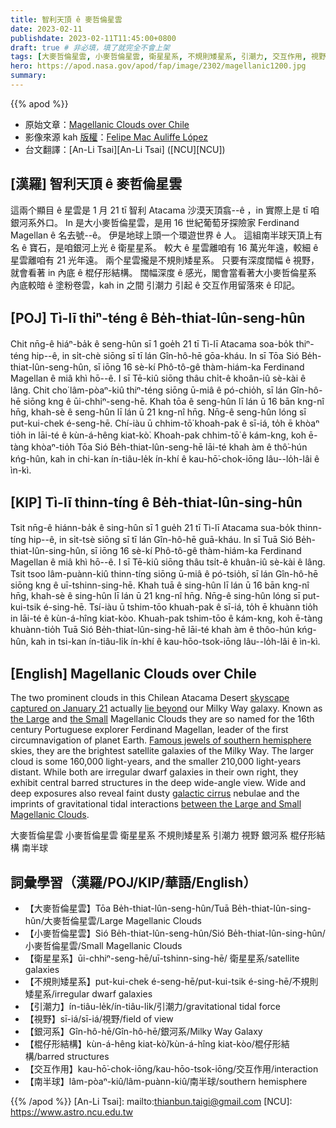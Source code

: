 ```yaml
---
title: 智利天頂 ê 麥哲倫星雲
date: 2023-02-11
publishdate: 2023-02-11T11:45:00+0800
draft: true # 非必填，填了就完全不會上架
tags: [大麥哲倫星雲, 小麥哲倫星雲, 衛星星系, 不規則矮星系, 引潮力, 交互作用, 視野, 銀河系, 棍仔形結構, 南半球]
hero: https://apod.nasa.gov/apod/fap/image/2302/magellanic1200.jpg
summary: 
---
```


{{% apod %}}

- 原始文章：[Magellanic Clouds over Chile](https://apod.nasa.gov/apod/ap230211.html)
- 影像來源 kah [版權][copyright]：[Felipe Mac Auliffe López](https://www.astrobin.com/40v8a9/)
- 台文翻譯：[An-Li Tsai][An-Li Tsai] ([NCU][NCU])

## [漢羅] 智利天頂 ê 麥哲倫星雲
這兩个顯目 ê 星雲是 1 月 21 tī 智利 Atacama 沙漠天頂翕--ê ，in 實際上是 tī 咱銀河系外口。
In 是大小麥哲倫星雲，是用 16 世紀葡萄牙探險家 Ferdinand Magellan ê 名去號--ê。
伊是地球上頭一个環遊世界 ê 人。
這組南半球天頂上有名 ê 寶石，是咱銀河上光 ê 衛星星系。
較大 ê 星雲離咱有 16 萬光年遠，較細 ê 星雲離咱有 21 光年遠。
兩个星雲攏是不規則矮星系。
只要有深度闊幅 ê 視野，就會看著 in 內底 ê 棍仔形結構。
闊幅深度 ê 感光，閣會當看著大小麥哲倫星系 內底較暗 ê 塗粉卷雲，kah in 之間 引潮力 引起 ê 交互作用留落來 ê 印記。


## [POJ] Tì-lī thiⁿ-téng ê Be̍h-thiat-lûn-seng-hûn
Chit nn̄g-ê hiáⁿ-ba̍k ê seng-hûn sī 1 goe̍h 21 tī Tì-lī Atacama soa-bo̍k thiⁿ-téng hip--ê, in si̍t-chè siōng sī tī lán Gîn-hô-hē gōa-kháu.
In sī Tōa Sió Be̍h-thiat-lûn-seng-hûn, sī iōng 16 sè-kí Phô-tô-gê thàm-hiám-ka Ferdinand Magellan ê miâ khì hō--ê.
I sī Tē-kiû siōng thâu chi̍t-ê khoân-iû sè-kài ê lâng.
Chit cho͘ lâm-pòaⁿ-kiû thiⁿ-téng siōng ū-miâ ê pó-chio̍h, sī lán Gîn-hô-hē siōng kng ê ūi-chhiⁿ-seng-hē.
Khah tōa ê seng-hûn lī lán ū 16 bān kng-nî hn̄g, khah-sè ê seng-hûn lī lán ū 21 kng-nî hn̄g.
Nn̄g-ê seng-hûn lóng sī put-kui-chek é-seng-hē.
Chí-iàu ū chhim-tō͘ khoah-pak ê sī-iá, to̍h ē khòaⁿ tio̍h in lāi-té ê kùn-á-hêng kiat-kò͘.
Khoah-pak chhim-tō͘ ê kám-kng, koh ē-tàng khòaⁿ-tio̍h Tōa Sió Be̍h-thiat-lûn-seng-hē lāi-té khah àm ê thô͘-hún kńg-hûn, kah in chi-kan ín-tiâu-le̍k ín-khí ê kau-hō͘-chok-iōng lâu--lo̍h-lâi ê ìn-kì.

## [KIP] Tì-lī thinn-tíng ê Be̍h-thiat-lûn-sing-hûn
Tsit nn̄g-ê hiánn-ba̍k ê sing-hûn sī 1 gue̍h 21 tī Tì-lī Atacama sua-bo̍k thinn-tíng hip--ê, in si̍t-tsè siōng sī tī lán Gîn-hô-hē guā-kháu.
In sī Tuā Sió Be̍h-thiat-lûn-sing-hûn, sī iōng 16 sè-kí Phô-tô-gê thàm-hiám-ka Ferdinand Magellan ê miâ khì hō--ê.
I sī Tē-kiû siōng thâu tsi̍t-ê khuân-iû sè-kài ê lâng.
Tsit tsoo lâm-puànn-kiû thinn-tíng siōng ū-miâ ê pó-tsio̍h, sī lán Gîn-hô-hē siōng kng ê uī-tshinn-sing-hē.
Khah tuā ê sing-hûn lī lán ū 16 bān kng-nî hn̄g, khah-sè ê sing-hûn lī lán ū 21 kng-nî hn̄g.
Nn̄g-ê sing-hûn lóng sī put-kui-tsik é-sing-hē.
Tsí-iàu ū tshim-tōo khuah-pak ê sī-iá, to̍h ē khuànn tio̍h in lāi-té ê kùn-á-hîng kiat-kòo.
Khuah-pak tshim-tōo ê kám-kng, koh ē-tàng khuànn-tio̍h Tuā Sió Be̍h-thiat-lûn-sing-hē lāi-té khah àm ê thôo-hún kńg-hûn, kah in tsi-kan ín-tiâu-li̍k ín-khí ê kau-hōo-tsok-iōng lâu--lo̍h-lâi ê ìn-kì.

## [English] Magellanic Clouds over Chile
The two prominent clouds in this Chilean Atacama Desert [skyscape captured on January 21][skyscape captured on January 21] actually [lie beyond][lie beyond] our Milky Way galaxy.
Known as [the Large][the Large] and [the Small][the Small] Magellanic Clouds they are so named for the 16th century Portuguese explorer Ferdinand Magellan, leader of the first circumnavigation of planet Earth.
[Famous jewels of southern hemisphere][Famous jewels of southern hemisphere] skies, they are the brightest satellite galaxies of the Milky Way.
The larger cloud is some 160,000 light-years, and the smaller 210,000 light-years distant.
While both are irregular dwarf galaxies in their own right, they exhibit central barred structures in the deep wide-angle view.
Wide and deep exposures also reveal faint dusty [galactic cirrus][galactic cirrus] nebulae and the imprints of gravitational tidal interactions [between the Large and Small Magellanic Clouds][between the Large and Small Magellanic Clouds].

大麥哲倫星雲 小麥哲倫星雲 衛星星系 不規則矮星系 引潮力  視野 銀河系 棍仔形結構 南半球
## 詞彙學習（漢羅/POJ/KIP/華語/English）
- 【大麥哲倫星雲】Tōa Be̍h-thiat-lûn-seng-hûn/Tuā Be̍h-thiat-lûn-sing-hûn/大麥哲倫星雲/Large Magellanic Clouds
- 【小麥哲倫星雲】Sió Be̍h-thiat-lûn-seng-hûn/Sió Be̍h-thiat-lûn-sing-hûn/小麥哲倫星雲/Small Magellanic Clouds
- 【衛星星系】ūi-chhiⁿ-seng-hē/uī-tshinn-sing-hē/ 衛星星系/satellite galaxies
- 【不規則矮星系】put-kui-chek é-seng-hē/put-kui-tsik é-sing-hē/不規則矮星系/irregular dwarf galaxies
- 【引潮力】ín-tiâu-le̍k/ín-tiâu-li̍k/引潮力/gravitational tidal force
- 【視野】sī-iá/sī-iá/視野/field of view
- 【銀河系】Gîn-hô-hē/Gîn-hô-hē/銀河系/Milky Way Galaxy
- 【棍仔形結構】kùn-á-hêng kiat-kò͘/kùn-á-hîng kiat-kòo/棍仔形結構/barred structures
- 【交互作用】kau-hō͘-chok-iōng/kau-hōo-tsok-iōng/交互作用/interaction
- 【南半球】lâm-pòaⁿ-kiû/lâm-puànn-kiû/南半球/southern hemisphere


{{% /apod %}}
[An-Li Tsai]: mailto:thianbun.taigi@gmail.com
[NCU]: https://www.astro.ncu.edu.tw

[copyright]: https://apod.nasa.gov/apod/fap/lib/about_apod.html#srapply
[License]: https://creativecommons.org/licenses/by/2.0/

[skyscape captured on January 21]:https://www.astrobin.com/40v8a9/
[lie beyond]:https://solarsystem.nasa.gov/solar-system/beyond/in-depth/
[the Large]:https://apod.nasa.gov/apod/ap190905.html
[the Small]:https://apod.nasa.gov/apod/ap210105.html
[Famous jewels of southern hemisphere]:https://apod.nasa.gov/apod/ap210101.html
[galactic cirrus]:https://www.cosmotography.com/images/galactic_cirrus.html
[between the Large and Small Magellanic Clouds]:https://apod.nasa.gov/apod/ap160725.html

